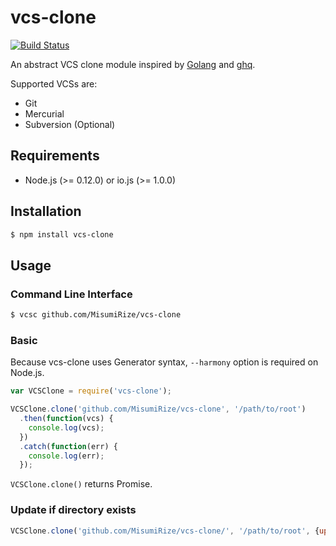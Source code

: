 vcs-clone
======

[![Build Status](https://travis-ci.org/MisumiRize/vcs-clone.svg?branch=master)](https://travis-ci.org/MisumiRize/vcs-clone)

An abstract VCS clone module inspired by [Golang](https://golang.org/) and [ghq](https://github.com/motemen/ghq).

Supported VCSs are:

* Git
* Mercurial
* Subversion (Optional)

## Requirements

* Node.js (>= 0.12.0) or io.js (>= 1.0.0)

## Installation

```bash
$ npm install vcs-clone
```

## Usage

### Command Line Interface

```bash
$ vcsc github.com/MisumiRize/vcs-clone
```

### Basic

Because vcs-clone uses Generator syntax, `--harmony` option is required on Node.js.

```javascript
var VCSClone = require('vcs-clone');

VCSClone.clone('github.com/MisumiRize/vcs-clone', '/path/to/root')
  .then(function(vcs) {
    console.log(vcs);
  })
  .catch(function(err) {
    console.log(err);
  });
```

`VCSClone.clone()` returns Promise.

### Update if directory exists

```javascript
VCSClone.clone('github.com/MisumiRize/vcs-clone/', '/path/to/root', {update: true})
```
